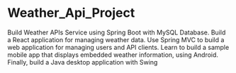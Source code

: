 # Weather_Api_Project
Build Weather APIs Service using Spring Boot with MySQL Database. Build a React application for managing weather data. Use Spring MVC to build a web application for managing users and API clients. Learn to build a sample mobile app that displays embedded weather information, using Android. Finally, build a Java desktop application with Swing

